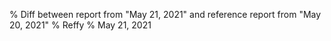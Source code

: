 % Diff between report from "May 21, 2021" and reference report from "May 20, 2021"
% Reffy
% May 21, 2021

